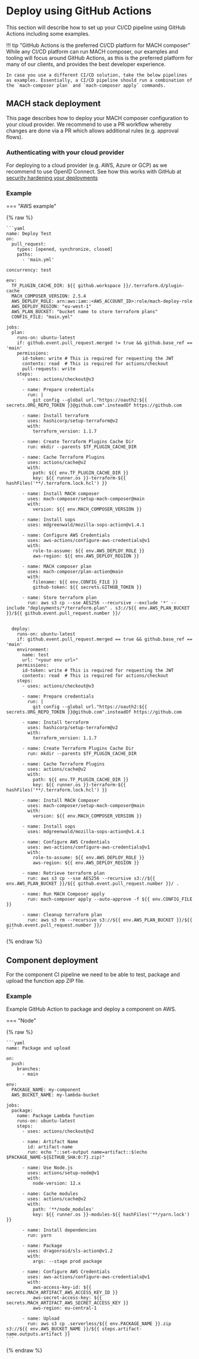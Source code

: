 # Deploy using GitHub Actions
This section will describe how to set up your CI/CD pipeline using GitHub Actions
including some examples.

!!! tip "GitHub Actions is the preferred CI/CD platform for MACH composer"
    While any CI/CD platform can run MACH composer, our examples and tooling will focus around GitHub Actions, as this is 
the preferred platform for many of our clients, and provides the best developer experience.

    In case you use a different CI/CD solution, take the below pipelines as examples. Essentially, a CI/CD pipeline should run a combination of the `mach-composer plan` and `mach-composer apply` commands.


## MACH stack deployment
This page describes how to deploy your MACH composer configuration to your
cloud provider. We recommend to use a PR workflow whereby changes are done via
a PR which allows additional rules (e.g. approval flows).


### Authenticating with your cloud provider
For deploying to a cloud provider (e.g. AWS, Azure or GCP) as we recommend to
use OpenID Connect. See how this works with GitHub at
[security hardening your deployments](https://docs.github.com/en/actions/deployment/security-hardening-your-deployments)


### Example

=== "AWS example"

{% raw %}

    ```yaml
    name: Deploy Test
    on:
      pull_request:
        types: [opened, synchronize, closed]
        paths:
          - 'main.yml'

    concurrency: test

    env:
      TF_PLUGIN_CACHE_DIR: ${{ github.workspace }}/.terraform.d/plugin-cache
      MACH_COMPOSER_VERSION: 2.5.4
      AWS_DEPLOY_ROLE: arn:aws:iam::<AWS_ACCOUNT_ID>:role/mach-deploy-role
      AWS_DEPLOY_REGION: "eu-west-1"
      AWS_PLAN_BUCKET: "bucket name to store terraform plans"
      CONFIG_FILE: "main.yml"

    jobs:
      plan:
        runs-on: ubuntu-latest
        if: github.event.pull_request.merged != true && github.base_ref == 'main'
        permissions:
          id-token: write # This is required for requesting the JWT
          contents: read  # This is required for actions/checkout
          pull-requests: write
        steps:
          - uses: actions/checkout@v3

          - name: Prepare credentials
            run: |
              git config --global url."https://oauth2:${{ secrets.ORG_REPO_TOKEN }}@github.com".insteadOf https://github.com

          - name: Install terraform
            uses: hashicorp/setup-terraform@v2
            with:
              terraform_version: 1.1.7

          - name: Create Terraform Plugins Cache Dir
            run: mkdir --parents $TF_PLUGIN_CACHE_DIR

          - name: Cache Terraform Plugins
            uses: actions/cache@v2
            with:
              path: ${{ env.TF_PLUGIN_CACHE_DIR }}
              key: ${{ runner.os }}-terraform-${{ hashFiles('**/.terraform.lock.hcl') }}

          - name: Install MACH composer
            uses: mach-composer/setup-mach-composer@main
            with:
              version: ${{ env.MACH_COMPOSER_VERSION }}

          - name: Install sops
            uses: mdgreenwald/mozilla-sops-action@v1.4.1

          - name: Configure AWS Credentials
            uses: aws-actions/configure-aws-credentials@v1
            with:
              role-to-assume: ${{ env.AWS_DEPLOY_ROLE }}
              aws-region: ${{ env.AWS_DEPLOY_REGION }}

          - name: MACH composer plan
            uses: mach-composer/plan-action@main
            with:
              filename: ${{ env.CONFIG_FILE }}
              github-token: ${{ secrets.GITHUB_TOKEN }}

          - name: Store terraform plan
            run: aws s3 cp --sse AES256 --recursive --exclude '*' --include "deployments/*/terraform.plan" . s3://${{ env.AWS_PLAN_BUCKET }}/${{ github.event.pull_request.number }}/


      deploy:
        runs-on: ubuntu-latest
        if: github.event.pull_request.merged == true && github.base_ref == 'main'
        environment:
          name: test
          url: "<your env url>"
        permissions:
          id-token: write # This is required for requesting the JWT
          contents: read  # This is required for actions/checkout
        steps:
          - uses: actions/checkout@v3

          - name: Prepare credentials
            run: |
              git config --global url."https://oauth2:${{ secrets.ORG_REPO_TOKEN }}@github.com".insteadOf https://github.com

          - name: Install terraform
            uses: hashicorp/setup-terraform@v2
            with:
              terraform_version: 1.1.7

          - name: Create Terraform Plugins Cache Dir
            run: mkdir --parents $TF_PLUGIN_CACHE_DIR

          - name: Cache Terraform Plugins
            uses: actions/cache@v2
            with:
              path: ${{ env.TF_PLUGIN_CACHE_DIR }}
              key: ${{ runner.os }}-terraform-${{ hashFiles('**/.terraform.lock.hcl') }}

          - name: Install MACH Composer
            uses: mach-composer/setup-mach-composer@main
            with:
              version: ${{ env.MACH_COMPOSER_VERSION }}

          - name: Install sops
            uses: mdgreenwald/mozilla-sops-action@v1.4.1

          - name: Configure AWS Credentials
            uses: aws-actions/configure-aws-credentials@v1
            with:
              role-to-assume: ${{ env.AWS_DEPLOY_ROLE }}
              aws-region: ${{ env.AWS_DEPLOY_REGION }}

          - name: Retrieve terraform plan
            run: aws s3 cp --sse AES256 --recursive s3://${{ env.AWS_PLAN_BUCKET }}/${{ github.event.pull_request.number }}/ .

          - name: Run MACH Composer apply
            run: mach-composer apply --auto-approve -f ${{ env.CONFIG_FILE }}

          - name: Cleanup terraform plan
            run: aws s3 rm --recursive s3://${{ env.AWS_PLAN_BUCKET }}/${{ github.event.pull_request.number }}/
    ```
{% endraw %}

<!--
=== "Azure"

{% raw %}

    ```yaml
    name: MACH composer rollout

    on:
      push:
        branches:
          - master

    jobs:
      mach:
        runs-on: ubuntu-latest
        container:
          image: docker.pkg.github.com/mach-composer/mach-composer-cli/mach:2.0.0
          credentials:
            username: ${{ secrets.GITHUB_USER }}
            password: ${{ secrets.GITHUB_TOKEN }}
        steps:
        - uses: actions/checkout@v2
        - run: |
            echo -e "machine github.com\nlogin ${{ secrets.GITHUB_USER }}\npassword ${{ secrets.GITHUB_TOKEN }}" > ~/.netrc
          name: Prepare credentials
        - run: mach-composer apply --auto-approve --with-sp-login
          name: Apply
          env:
            ARM_CLIENT_ID: ${{ secrets.ARM_CLIENT_ID }}
            ARM_CLIENT_SECRET: ${{ secrets.ARM_CLIENT_SECRET }}
            ARM_SUBSCRIPTION_ID: ${{ secrets.ARM_SUBSCRIPTION_ID }}
            ARM_TENANT_ID: ${{ secrets.ARM_TENANT_ID }}
    ```
{% endraw %}

-->

## Component deployment

For the component CI pipeline we need to be able to test, package and upload the
function app ZIP file.

### Example

Example GitHub Action to package and deploy a component on AWS.

=== "Node"

{% raw %}

    ```yaml
    name: Package and upload

    on:
      push:
        branches:
          - main

    env:
      PACKAGE_NAME: my-component
      AWS_BUCKET_NAME: my-lambda-bucket

    jobs:
      package:
        name: Package Lambda function
        runs-on: ubuntu-latest
        steps:
          - uses: actions/checkout@v2

          - name: Artifact Name
            id: artifact-name
            run: echo "::set-output name=artifact::$(echo $PACKAGE_NAME-${GITHUB_SHA:0:7}.zip)"

          - name: Use Node.js
            uses: actions/setup-node@v1
            with:
              node-version: 12.x

          - name: Cache modules
            uses: actions/cache@v2
            with:
              path: '**/node_modules'
              key: ${{ runner.os }}-modules-${{ hashFiles('**/yarn.lock') }}

          - name: Install dependencies
            run: yarn

          - name: Package
            uses: dragonraid/sls-action@v1.2
            with:
              args: --stage prod package

          - name: Configure AWS Credentials
            uses: aws-actions/configure-aws-credentials@v1
            with:
              aws-access-key-id: ${{ secrets.MACH_ARTIFACT_AWS_ACCESS_KEY_ID }}
              aws-secret-access-key: ${{ secrets.MACH_ARTIFACT_AWS_SECRET_ACCESS_KEY }}
              aws-region: eu-central-1

          - name: Upload
            run: aws s3 cp .serverless/${{ env.PACKAGE_NAME }}.zip s3://${{ env.AWS_BUCKET_NAME }}/${{ steps.artifact-name.outputs.artifact }}
    ```
{% endraw %}
